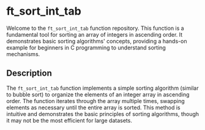 # ft_sort_int_tab

Welcome to the `ft_sort_int_tab` function repository. This function is a fundamental tool for sorting an array of integers in ascending order. It demonstrates basic sorting algorithms' concepts, providing a hands-on example for beginners in C programming to understand sorting mechanisms.

## Description

The `ft_sort_int_tab` function implements a simple sorting algorithm (similar to bubble sort) to organize the elements of an integer array in ascending order. The function iterates through the array multiple times, swapping elements as necessary until the entire array is sorted. This method is intuitive and demonstrates the basic principles of sorting algorithms, though it may not be the most efficient for large datasets.
